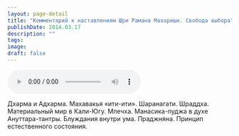 ```yaml
---
layout: page-detail
title: "Комментарий к наставлениям Шри Рамана Махариши. Свобода выбора"
publishDate: 2014.03.17
description: ""
tags:
image:
draft: false
---
```


<audio title="2014.03.17 - Комментарий к наставлениям Шри Рамана Махариши. Свобода выбора.mp3" src="/upload/iblock/955/955c1b3550c38cf05c56435eb4f592ab.mp3" controls=""></audio>

 Дхарма и Адхарма. Махавакья «ити-ити». Шаранагати. Шраддха. Материальный мир в Кали-Югу. Млечха. Манасика-пуджа в духе Ануттара-тантры. Блуждания внутри ума. Праджняна. Принцип естественного состояния. 

  
